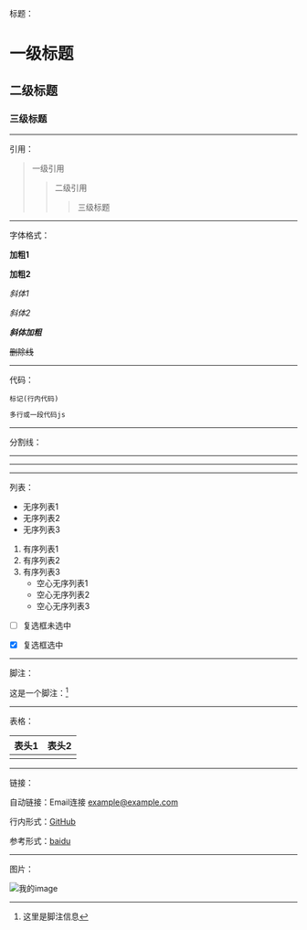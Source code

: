 标题：

# 一级标题

## 二级标题

### 三级标题

****

引用：

> 一级引用
>
> >  二级引用
> >
> > > 三级标题

****

字体格式：

**加粗1**

__加粗2__

*斜体1*

_斜体2_

***斜体加粗***

~~删除线~~

****

代码：

`标记(行内代码)`

```js
多行或一段代码js
```

****

分割线：

****

____

****

列表：

- 无序列表1
- 无序列表2
- 无序列表3

1. 有序列表1
2. 有序列表2
3. 有序列表3
   * 空心无序列表1
   * 空心无序列表2
   * 空心无序列表3

- [ ] 复选框未选中

- [x] 复选框选中

****

脚注：

这是一个脚注：[^sample_footnote]

[^sample_footnote]: 这里是脚注信息

****

表格：

| 表头1 | 表头2 |
| ----- | ----- |
|       |       |

****

链接：

自动链接：Email连接 <example@example.com>

行内形式：[GitHub](http://github.com "github")

参考形式：[baidu][1]

[1]:https://www.baidu.com	"百度"

****

图片：

![我的image](https://dss1.bdstatic.com/5eN1bjq8AAUYm2zgoY3K/r/www/aladdin/img/new_weath/icon/8.png)






